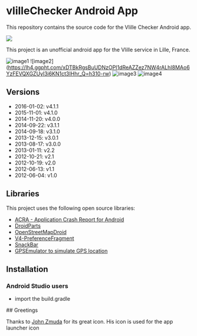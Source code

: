 # vlilleChecker  Android App

This repository contains the source code for the Vlille Checker Android app.

<a href="https://play.google.com/store/apps/details?id=com.vlille.checker" alt="Download from Google Play">
  <img src="http://www.android.com/images/brand/android_app_on_play_large.png">
</a>

This project is an unofficial android app for the Vlille service in Lille, France.

![image1](https://lh6.ggpht.com/g7NMrd6HI8HtnuTHgHapi8n-brMAcNMJxWcrMrdPjXT51u-0WtGZaVbC0blTpLN3yik=h310-rw)&nbsp;![image2]
(https://lh4.ggpht.com/xDTBkRgsBuUDNzOPI1dReAZZez7NW4rALhI8MAo6YzFEVQXGZUyl3i6KN1ct3IHhr_Q=h310-rw)&nbsp;![image3](https://lh4.ggpht.com/88KJADq-G7lv9q9O6zvhfcFEbAlANc7oqOEW2vC2rNoRyqyItw8grNCqPwufLicD5w=h310-rw)&nbsp;![image4](https://lh6.ggpht.com/QfXTlqCccKGuM41aKq8zb4VXiWQsqQ4l_OB7zREWUSuqYfw1mjuGnqOpDNa6gDZSPQ=h310-rw)


## Versions
* 2016-01-02: v4.1.1
* 2015-11-01: v4.1.0
* 2014-11-20: v4.0.0
* 2014-09-22: v3.1.1
* 2014-09-18: v3.1.0
* 2013-12-15: v3.0.1
* 2013-08-17: v3.0.0
* 2013-01-11: v2.2
* 2012-10-21: v2.1
* 2012-10-19: v2.0
* 2012-06-13: v1.1
* 2012-06-04: v1.0

## Libraries

This project uses the following open source libraries:

* [ACRA - Application Crash Report for Android](http://code.google.com/p/acra/)
* [DroidParts](https://github.com/yanchenko/droidparts)
* [OpenStreetMapDroid](http://code.google.com/p/osmdroid/)
* [V4-PreferenceFragment](https://github.com/kolavar/android-support-v4-preferencefragment)
* [SnackBar](https://github.com/MrEngineer13/SnackBar)
* [GPSEmulator to simulate GPS location](http://code.google.com/p/android-gps-emulator/)

## Installation

### Android Studio users

* import the build.gradle

## Greetings

Thanks to [John Zmuda](http://thenounproject.com/rzmota/) for its great icon. His icon is used for the app launcher icon
